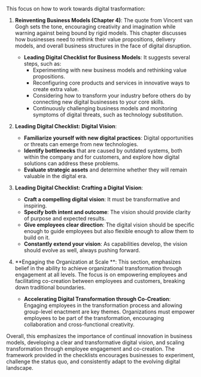 This focus on how to work towards digital trasformation:

1. **Reinventing Business Models (Chapter 4)**:
   The quote from Vincent van Gogh sets the tone, encouraging creativity and imagination while warning against being bound by rigid models. This chapter discusses how businesses need to rethink their value propositions, delivery models, and overall business structures in the face of digital disruption.
   - **Leading Digital Checklist for Business Models**: It suggests several steps, such as:
     - Experimenting with new business models and rethinking value propositions.
     - Reconfiguring core products and services in innovative ways to create extra value.
     - Considering how to transform your industry before others do by connecting new digital businesses to your core skills.
     - Continuously challenging business models and monitoring symptoms of digital threats, such as technology substitution.

2. **Leading Digital Checklist: Digital Vision**:
   - **Familiarize yourself with new digital practices**: Digital opportunities or threats can emerge from new technologies.
   - **Identify bottlenecks** that are caused by outdated systems, both within the company and for customers, and explore how digital solutions can address these problems.
   - **Evaluate strategic assets** and determine whether they will remain valuable in the digital era.

3. **Leading Digital Checklist: Crafting a Digital Vision**:
   - **Craft a compelling digital vision**: It must be transformative and inspiring.
   - **Specify both intent and outcome**: The vision should provide clarity of purpose and expected results.
   - **Give employees clear direction**: The digital vision should be specific enough to guide employees but also flexible enough to allow them to build on it.
   - **Constantly extend your vision**: As capabilities develop, the vision should evolve as well, always pushing forward.

4. **Engaging the Organization at Scale **:
   This section, emphasizes belief in the ability to achieve organizational transformation through engagement at all levels. The focus is on empowering employees and facilitating co-creation between employees and customers, breaking down traditional boundaries.
   - **Accelerating Digital Transformation through Co-Creation**: Engaging employees in the transformation process and allowing group-level enactment are key themes. Organizations must empower employees to be part of the transformation, encouraging collaboration and cross-functional creativity.
  
Overall, this emphasizes the importance of continual innovation in business models, developing a clear and transformative digital vision, and scaling transformation through employee engagement and co-creation. The framework provided in the checklists encourages businesses to experiment, challenge the status quo, and consistently adapt to the evolving digital landscape.
